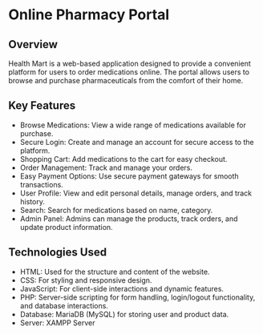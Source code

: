 # Online Pharmacy Portal

## Overview
Health Mart is a web-based application designed to provide a convenient platform for users to order medications online. The portal allows users to browse and purchase pharmaceuticals from the comfort of their home.

## Key Features

- Browse Medications: View a wide range of medications available for purchase.
- Secure Login: Create and manage an account for secure access to the platform.
- Shopping Cart: Add medications to the cart for easy checkout.
- Order Management: Track and manage your orders.
- Easy Payment Options: Use secure payment gateways for smooth transactions.
- User Profile: View and edit personal details, manage orders, and track history.
- Search: Search for medications based on name, category.
- Admin Panel: Admins can manage the products, track orders, and update product information.
  
## Technologies Used
- HTML: Used for the structure and content of the website.
- CSS: For styling and responsive design.
- JavaScript: For client-side interactions and dynamic features.
- PHP: Server-side scripting for form handling, login/logout functionality, and database interactions.
- Database: MariaDB (MySQL) for storing user and product data.
- Server: XAMPP Server
